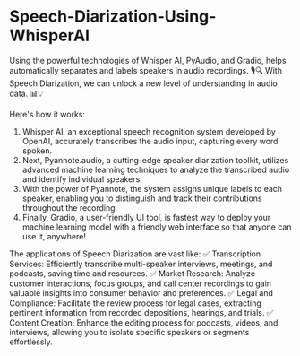 # Speech-Diarization-Using-WhisperAI

Using the powerful technologies of Whisper AI, PyAudio, and Gradio, helps automatically separates and labels speakers in audio recordings. 🎙️🔍 With Speech Diarization, we can unlock a new level of understanding in audio data. 📊💡

Here's how it works:
1. Whisper AI, an exceptional speech recognition system developed by OpenAI, accurately transcribes the audio input, capturing every word spoken.
2. Next, Pyannote.audio, a cutting-edge speaker diarization toolkit, utilizes advanced machine learning techniques to analyze the transcribed audio and identify individual speakers.
3. With the power of Pyannote, the system assigns unique labels to each speaker, enabling you to distinguish and track their contributions throughout the recording.
4. Finally, Gradio, a user-friendly UI tool, is fastest way to deploy your machine learning model with a friendly web interface so that anyone can use it, anywhere!

The applications of Speech Diarization are vast like:
✅ Transcription Services: Efficiently transcribe multi-speaker interviews, meetings, and podcasts, saving time and resources.
✅ Market Research: Analyze customer interactions, focus groups, and call center recordings to gain valuable insights into consumer behavior and preferences.
✅ Legal and Compliance: Facilitate the review process for legal cases, extracting pertinent information from recorded depositions, hearings, and trials.
✅ Content Creation: Enhance the editing process for podcasts, videos, and interviews, allowing you to isolate specific speakers or segments effortlessly.
